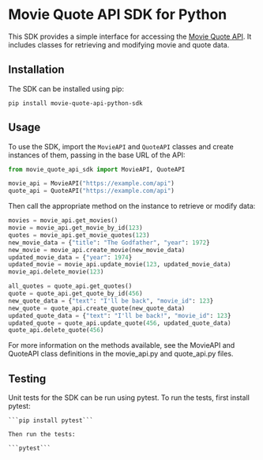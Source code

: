 # Movie Quote API SDK for Python

This SDK provides a simple interface for accessing the [Movie Quote API](https://example.com/api). It includes classes for retrieving and modifying movie and quote data.

## Installation

The SDK can be installed using pip:

```pip install movie-quote-api-python-sdk```

## Usage

To use the SDK, import the `MovieAPI` and `QuoteAPI` classes and create instances of them, passing in the base URL of the API:

```python
from movie_quote_api_sdk import MovieAPI, QuoteAPI

movie_api = MovieAPI("https://example.com/api")
quote_api = QuoteAPI("https://example.com/api")
```

Then call the appropriate method on the instance to retrieve or modify data:

```python
movies = movie_api.get_movies()
movie = movie_api.get_movie_by_id(123)
quotes = movie_api.get_movie_quotes(123)
new_movie_data = {"title": "The Godfather", "year": 1972}
new_movie = movie_api.create_movie(new_movie_data)
updated_movie_data = {"year": 1974}
updated_movie = movie_api.update_movie(123, updated_movie_data)
movie_api.delete_movie(123)

all_quotes = quote_api.get_quotes()
quote = quote_api.get_quote_by_id(456)
new_quote_data = {"text": "I'll be back", "movie_id": 123}
new_quote = quote_api.create_quote(new_quote_data)
updated_quote_data = {"text": "I'll be back!", "movie_id": 123}
updated_quote = quote_api.update_quote(456, updated_quote_data)
quote_api.delete_quote(456)

```

For more information on the methods available, see the MovieAPI and QuoteAPI class definitions in the movie_api.py and quote_api.py files.

## Testing

Unit tests for the SDK can be run using pytest. To run the tests, first install pytest:

    ```pip install pytest```
    
    Then run the tests:
    
    ```pytest```



